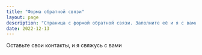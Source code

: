 ```yaml
---
title: "Форма обратной связи"
layout: page
description: "Страница с формой обратной связи. Заполните её и я с вами свяжусь"
date: 2022-12-13
---
```


Оставьте свои контакты, и я свяжусь с вами

<div class="embedsocial-forms-iframe" data-ref="b0a4c2a8a56e4c2bcaf8127f721700e464fa7981" 
    data-widget="true"
    data-width="auto"
    data-height="auto">
</div>

<script>(function(d, s, id){var js; if (d.getElementById(id)) {return;} js = d.createElement(s); js.id = id; js.src = "https://embedsocial.com/cdn/ef.js"; d.getElementsByTagName("head")[0].appendChild(js);}(document, "script", "EmbedSocialFormsScript"));</script>